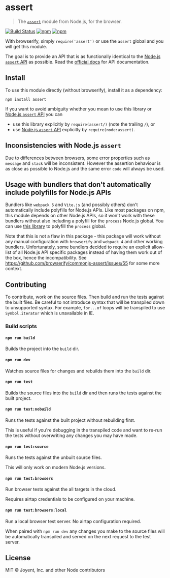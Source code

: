 # assert

> The [`assert`](https://nodejs.org/api/assert.html) module from Node.js, for the browser.

[![Build Status](https://travis-ci.org/browserify/commonjs-assert.svg?branch=master)](https://travis-ci.org/browserify/commonjs-assert)
[![npm](https://img.shields.io/npm/dm/assert.svg)](https://www.npmjs.com/package/assert)
[![npm](https://img.shields.io/npm/v/assert.svg)](https://www.npmjs.com/package/assert)

With browserify, simply `require('assert')` or use the `assert` global and you will get this module.

The goal is to provide an API that is as functionally identical to the [Node.js `assert` API](https://nodejs.org/api/assert.html) as possible. Read the [official docs](https://nodejs.org/api/assert.html) for API documentation.

## Install

To use this module directly (without browserify), install it as a dependency:

```
npm install assert
```

If you want to avoid ambiguity whether you mean to use this library or [Node.js `assert` API](https://nodejs.org/api/assert.html) you can 
- use this library explicitly by `require(assert/)` (note the trailing `/`), or
- use [Node.js `assert` API](https://nodejs.org/api/assert.html) explicitly by `require(node:assert)`.

## Inconsistencies with Node.js `assert`

Due to differences between browsers, some error properties such as `message` and `stack` will be inconsistent. However the assertion behaviour is as close as possible to Node.js and the same error `code` will always be used.

## Usage with bundlers that don't automatically include polyfills for Node.js APIs

Bundlers like `webpack 5` and `Vite.js` (and possibly others) don't automatically include polyfills for Node.js APIs. Like most packages on npm, this module depends on other Node.js APIs, so it won't work with these bundlers without also including a polyfill for the `process` Node.js global. You can use [this library](https://github.com/defunctzombie/node-process) to polyfill the `process` global.

Note that this is not a flaw in this package - this package will work without any manual configuration with `browserify` and `webpack 4` and other working bundlers. Unfortunately, some bundlers decided to require an explicit allow-list of all Node.js API specific packages instead of having them work out of the box, hence the incompatibility. See https://github.com/browserify/commonjs-assert/issues/55 for some more context.

## Contributing

To contribute, work on the source files. Then build and run the tests against the built files. Be careful to not introduce syntax that will be transpiled down to unsupported syntax. For example, `for...of` loops will be transpiled to use `Symbol.iterator` which is unavailable in IE.

### Build scripts

#### `npm run build`

Builds the project into the `build` dir.

#### `npm run dev`

Watches source files for changes and rebuilds them into the `build` dir.

#### `npm run test`

Builds the source files into the `build` dir and then runs the tests against the built project.

#### `npm run test:nobuild`

Runs the tests against the built project without rebuilding first.

This is useful if you're debugging in the transpiled code and want to re-run the tests without overwriting any changes you may have made.

#### `npm run test:source`

Runs the tests against the unbuilt source files.

This will only work on modern Node.js versions.

#### `npm run test:browsers`

Run browser tests against the all targets in the cloud.

Requires airtap credentials to be configured on your machine.

#### `npm run test:browsers:local`

Run a local browser test server. No airtap configuration required.

When paired with `npm run dev` any changes you make to the source files will be automatically transpiled and served on the next request to the test server.

## License

MIT © Joyent, Inc. and other Node contributors
